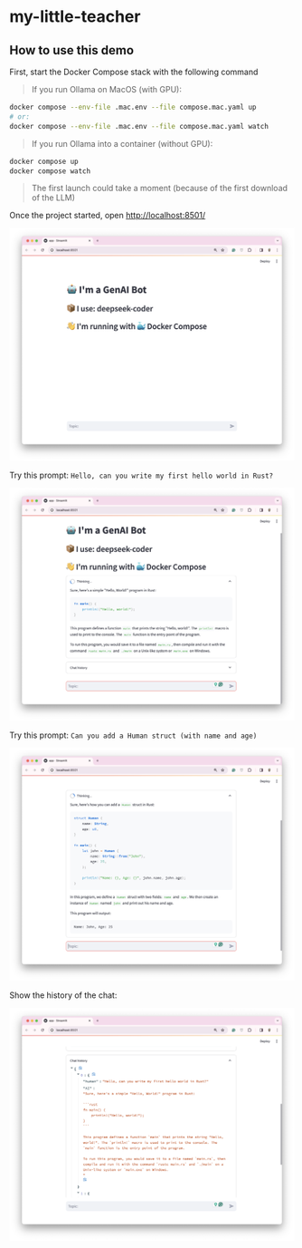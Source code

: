 # my-little-teacher

## How to use this demo

First, start the Docker Compose stack with the following command

> If you run Ollama on MacOS (with GPU):
```bash
docker compose --env-file .mac.env --file compose.mac.yaml up
# or:
docker compose --env-file .mac.env --file compose.mac.yaml watch
```

> If you run Ollama into a container (without GPU):
```bash
docker compose up
docker compose watch
```

> The first launch could take a moment (because of the first download of the LLM)

Once the project started, open [http://localhost:8501/](http://localhost:8501/)

![01-chat-bot.png](./imgs/01-chat-bot.png)

Try this prompt: `Hello, can you write my first hello world in Rust?`

![02-chat-bot.png](./imgs/02-chat-bot.png)

Try this prompt: `Can you add a Human struct (with name and age)`

![03-chat-bot.png](./imgs/03-chat-bot.png)

Show the history of the chat:

![04-chat-bot.png](./imgs/04-chat-bot.png)
